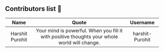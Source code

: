 ## Contributors list 📝

| Name | Quote | Username |
|:------:|:--------:|:---------:|
Harshit Purohit| Your mind is powerful. When you fill it with positive thoughts your whole world will change. | harshit-Purohit
